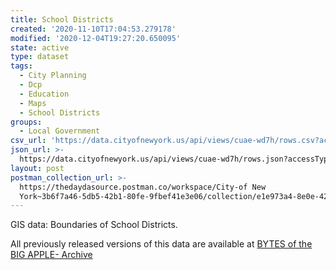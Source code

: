 ```yaml
---
title: School Districts
created: '2020-11-10T17:04:53.279178'
modified: '2020-12-04T19:27:20.650095'
state: active
type: dataset
tags:
  - City Planning
  - Dcp
  - Education
  - Maps
  - School Districts
groups:
  - Local Government
csv_url: 'https://data.cityofnewyork.us/api/views/cuae-wd7h/rows.csv?accessType=DOWNLOAD'
json_url: >-
  https://data.cityofnewyork.us/api/views/cuae-wd7h/rows.json?accessType=DOWNLOAD
layout: post
postman_collection_url: >-
  https://thedaydasource.postman.co/workspace/City-of New
  York~3b6f7a46-5db5-42b1-80fe-9fbef41e3e06/collection/e1e973a4-8e0e-424a-9e6f-810af429c95d
---
```

GIS data: Boundaries of School Districts.

All previously released versions of this data are available at <a href="https://www1.nyc.gov/site/planning/data-maps/open-data/bytes-archive.page?sorts[year]=0">BYTES of the BIG APPLE- Archive</a>
